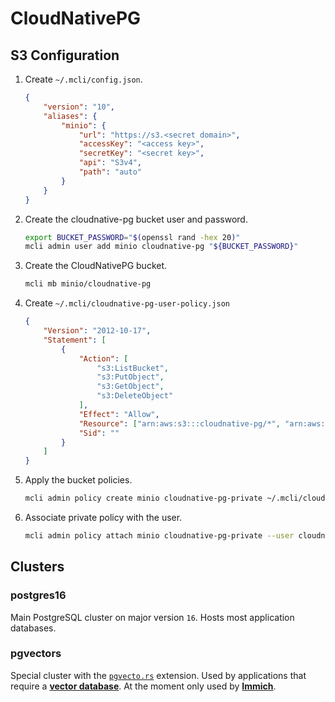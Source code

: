 # CloudNativePG

## S3 Configuration

1. Create `~/.mcli/config.json`.

    ```json
    {
        "version": "10",
        "aliases": {
            "minio": {
                "url": "https://s3.<secret domain>",
                "accessKey": "<access key>",
                "secretKey": "<secret key>",
                "api": "S3v4",
                "path": "auto"
            }
        }
    }
    ```

2. Create the cloudnative-pg bucket user and password.

    ```sh
    export BUCKET_PASSWORD="$(openssl rand -hex 20)"
    mcli admin user add minio cloudnative-pg "${BUCKET_PASSWORD}"
    ```

3. Create the CloudNativePG bucket.

    ```sh
    mcli mb minio/cloudnative-pg
    ```

4. Create `~/.mcli/cloudnative-pg-user-policy.json`

    ```json
    {
        "Version": "2012-10-17",
        "Statement": [
            {
                "Action": [
                    "s3:ListBucket",
                    "s3:PutObject",
                    "s3:GetObject",
                    "s3:DeleteObject"
                ],
                "Effect": "Allow",
                "Resource": ["arn:aws:s3:::cloudnative-pg/*", "arn:aws:s3:::cloudnative-pg"],
                "Sid": ""
            }
        ]
    }
    ```

5. Apply the bucket policies.

    ```sh
    mcli admin policy create minio cloudnative-pg-private ~/.mcli/cloudnative-pg-user-policy.json
    ```

6. Associate private policy with the user.

    ```sh
    mcli admin policy attach minio cloudnative-pg-private --user cloudnative-pg
    ```

## Clusters

### postgres16

Main PostgreSQL cluster on major version `16`. Hosts most application databases.

### pgvectors

Special cluster with the [`pgvecto.rs`](https://github.com/tensorchord/cloudnative-pgvecto.rs) extension. Used by applications that require a [**vector database**](https://en.wikipedia.org/wiki/Vector_database). At the moment only used by [**Immich**](https://immich.app/).
